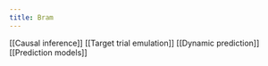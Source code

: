 ```yaml
---
title: Bram
---
```


[[Causal inference]]
[[Target trial emulation]]
[[Dynamic prediction]]
[[Prediction models]]